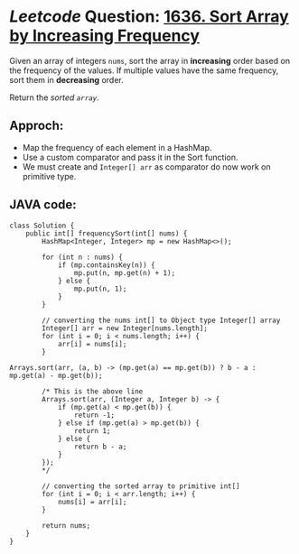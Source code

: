 # _Leetcode_ Question: [1636. Sort Array by Increasing Frequency](https://leetcode.com/problems/sort-array-by-increasing-frequency/)

Given an array of integers `nums`, sort the array in **increasing** order based on the frequency of the values. If multiple values have the same frequency, sort them in **decreasing** order.

Return the _sorted `array`_.

## Approch:

- Map the frequency of each element in a HashMap.
- Use a custom comparator and pass it in the Sort function.
- We must create and `Integer[] arr` as comparator do now work on primitive type.

## JAVA code:

```
class Solution {
    public int[] frequencySort(int[] nums) {
        HashMap<Integer, Integer> mp = new HashMap<>();

        for (int n : nums) {
            if (mp.containsKey(n)) {
                mp.put(n, mp.get(n) + 1);
            } else {
                mp.put(n, 1);
            }
        }

        // converting the nums int[] to Object type Integer[] array
        Integer[] arr = new Integer[nums.length];
        for (int i = 0; i < nums.length; i++) {
            arr[i] = nums[i];
        }

Arrays.sort(arr, (a, b) -> (mp.get(a) == mp.get(b)) ? b - a : mp.get(a) - mp.get(b));

        /* This is the above line
        Arrays.sort(arr, (Integer a, Integer b) -> {
            if (mp.get(a) < mp.get(b)) {
                return -1;
            } else if (mp.get(a) > mp.get(b)) {
                return 1;
            } else {
                return b - a;
            }
        });
        */

        // converting the sorted array to primitive int[]
        for (int i = 0; i < arr.length; i++) {
            nums[i] = arr[i];
        }

        return nums;
    }
}
```
